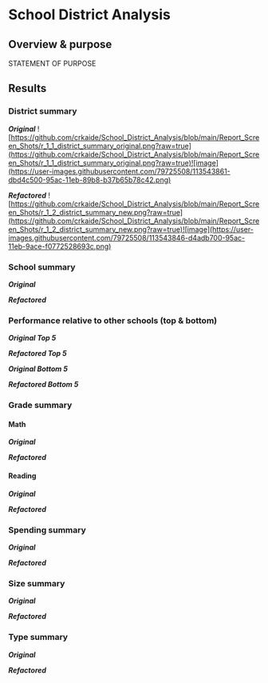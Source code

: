 # School District Analysis

## Overview & purpose

STATEMENT OF PURPOSE

## Results

### District summary

***Original***
![https://github.com/crkaide/School_District_Analysis/blob/main/Report_Screen_Shots/r_1_1_district_summary_original.png?raw=true](https://github.com/crkaide/School_District_Analysis/blob/main/Report_Screen_Shots/r_1_1_district_summary_original.png?raw=true)![image](https://user-images.githubusercontent.com/79725508/113543861-dbd4c500-95ac-11eb-89b8-b37b65b78c42.png)

***Refactored***
![https://github.com/crkaide/School_District_Analysis/blob/main/Report_Screen_Shots/r_1_2_district_summary_new.png?raw=true](https://github.com/crkaide/School_District_Analysis/blob/main/Report_Screen_Shots/r_1_2_district_summary_new.png?raw=true)![image](https://user-images.githubusercontent.com/79725508/113543846-d4adb700-95ac-11eb-9ace-f0772528693c.png)


### School summary
***Original***

***Refactored***



### Performance relative to other schools (top & bottom)
***Original Top 5***

***Refactored Top 5***

***Original Bottom 5***

***Refactored Bottom 5***



### Grade summary

#### Math
***Original***

***Refactored***

#### Reading
***Original***

***Refactored***



### Spending summary
***Original***

***Refactored***



### Size summary
***Original***

***Refactored***



### Type summary
***Original***

***Refactored***
